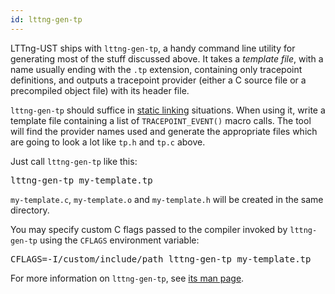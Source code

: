```yaml
---
id: lttng-gen-tp
---
```


LTTng-UST ships with `lttng-gen-tp`, a handy command line utility for
generating most of the stuff discussed above. It takes a _template file_,
with a name usually ending with the `.tp` extension, containing only
tracepoint definitions, and outputs a tracepoint provider (either a C
source file or a precompiled object file) with its header file.

`lttng-gen-tp` should suffice in [static linking](#doc-static-linking)
situations. When using it, write a template file containing a list of
`TRACEPOINT_EVENT()` macro calls. The tool will find the provider names
used and generate the appropriate files which are going to look a lot
like `tp.h` and `tp.c` above.

Just call `lttng-gen-tp` like this:

<pre class="term">
lttng-gen-tp my-template.tp
</pre>

`my-template.c`, `my-template.o` and `my-template.h` will be created
in the same directory.

You may specify custom C flags passed to the compiler invoked by
`lttng-gen-tp` using the `CFLAGS` environment variable:

<pre class="term">
CFLAGS=-I/custom/include/path lttng-gen-tp my-template.tp
</pre>

For more information on `lttng-gen-tp`, see
<a href="/man/1/lttng-gen-tp/v2.5" class="ext">its man page</a>.
